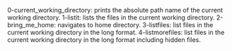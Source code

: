 0-current_working_directory: prints the absolute path name of the current working directory.
1-listit: lists the files in the current working directory.
2-bring_me_home: navigates to home directory.
3-listfiles: list files in the current working directory in the long format.
4-listmorefiles: list files in the current working directory in the long format including hidden files.
